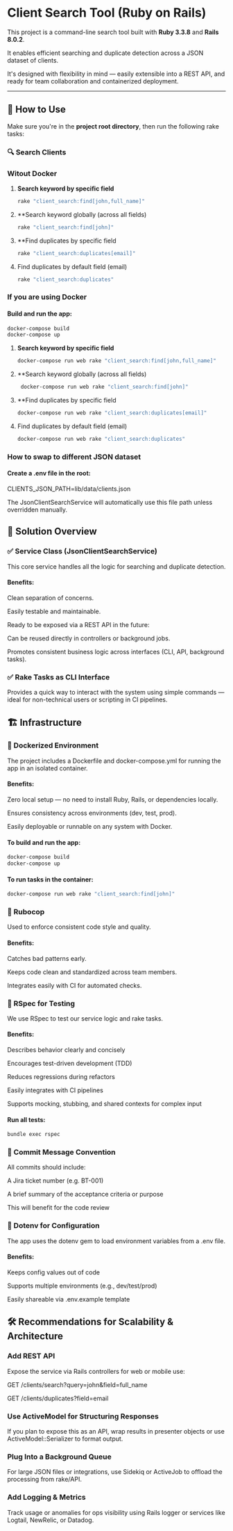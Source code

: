 # Client Search Tool (Ruby on Rails)

This project is a command-line search tool built with **Ruby 3.3.8** and **Rails 8.0.2**. 

It enables efficient searching and duplicate detection across a JSON dataset of clients. 

It's designed with flexibility in mind — easily extensible into a REST API, and ready for team collaboration and containerized deployment.

---

## 🚀 How to Use

Make sure you're in the **project root directory**, then run the following rake tasks:

### 🔍 Search Clients

### Witout Docker

1. **Search keyword by specific field**  
   ```bash
   rake "client_search:find[john,full_name]"

2. **Search keyword globally (across all fields)
   ```bash
   rake "client_search:find[john]"

3. **Find duplicates by specific field
   ```bash
   rake "client_search:duplicates[email]"

4. Find duplicates by default field (email)
   ```bash
   rake "client_search:duplicates"

### If you are using Docker

#### Build and run the app:

```bash
docker-compose build
docker-compose up
```
1. **Search keyword by specific field**  
   ```bash
   docker-compose run web rake "client_search:find[john,full_name]"

2. **Search keyword globally (across all fields)
   ```bash
    docker-compose run web rake "client_search:find[john]"

3. **Find duplicates by specific field
   ```bash
   docker-compose run web rake "client_search:duplicates[email]"

4. Find duplicates by default field (email)
   ```bash
   docker-compose run web rake "client_search:duplicates"

### How to swap to different JSON dataset

#### Create a .env file in the root:

CLIENTS_JSON_PATH=lib/data/clients.json

The JsonClientSearchService will automatically use this file path unless overridden manually.

## 🧠 Solution Overview

### ✅ Service Class (JsonClientSearchService)

This core service handles all the logic for searching and duplicate detection.

#### Benefits:

Clean separation of concerns.

Easily testable and maintainable.

Ready to be exposed via a REST API in the future:

Can be reused directly in controllers or background jobs.

Promotes consistent business logic across interfaces (CLI, API, background tasks).

### ✅ Rake Tasks as CLI Interface

Provides a quick way to interact with the system using simple commands — ideal for non-technical users or scripting in CI pipelines.

## 🏗 Infrastructure

### 🐳 Dockerized Environment

The project includes a Dockerfile and docker-compose.yml for running the app in an isolated container.

#### Benefits:

Zero local setup — no need to install Ruby, Rails, or dependencies locally.

Ensures consistency across environments (dev, test, prod).

Easily deployable or runnable on any system with Docker.

#### To build and run the app:

```bash
docker-compose build
docker-compose up
```

#### To run tasks in the container:

```bash
docker-compose run web rake "client_search:find[john]"
```

### 🧹 Rubocop

Used to enforce consistent code style and quality.

#### Benefits:

Catches bad patterns early.

Keeps code clean and standardized across team members.

Integrates easily with CI for automated checks.

### 🧪 RSpec for Testing
We use RSpec to test our service logic and rake tasks.

#### Benefits:

Describes behavior clearly and concisely

Encourages test-driven development (TDD)

Reduces regressions during refactors

Easily integrates with CI pipelines

Supports mocking, stubbing, and shared contexts for complex input

#### Run all tests:

```bash
bundle exec rspec
```

### 💬 Commit Message Convention

All commits should include:

A Jira ticket number (e.g. BT-001)

A brief summary of the acceptance criteria or purpose

This will benefit for the code review

### 🌱 Dotenv for Configuration
The app uses the dotenv gem to load environment variables from a .env file.

#### Benefits:

Keeps config values out of code

Supports multiple environments (e.g., dev/test/prod)

Easily shareable via .env.example template

## 🛠️ Recommendations for Scalability & Architecture

### Add REST API

Expose the service via Rails controllers for web or mobile use:

GET /clients/search?query=john&field=full_name

GET /clients/duplicates?field=email

### Use ActiveModel for Structuring Responses

If you plan to expose this as an API, wrap results in presenter objects or use ActiveModel::Serializer to format output.

### Plug Into a Background Queue

For large JSON files or integrations, use Sidekiq or ActiveJob to offload the processing from rake/API.

### Add Logging & Metrics

Track usage or anomalies for ops visibility using Rails logger or services like Logtail, NewRelic, or Datadog.

